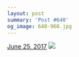 ```yaml
---
layout: post
summary: 'Post #640'
og_image: 640-960.jpg
---
```


<p>
  <time><a href="/640">June 25, 2017</a></time>
  <a href="/640"><img src="{{ site.assets_url }}/640-480.jpg" srcset="{{ site.assets_url }}/640-240.jpg 240w, {{ site.assets_url }}/640-480.jpg 480w, {{ site.assets_url }}/640-720.jpg 720w, {{ site.assets_url }}/640-960.jpg 960w" sizes="(min-width: 700px) 50vw, calc(100vw - 2rem)" /></a>
</p>
